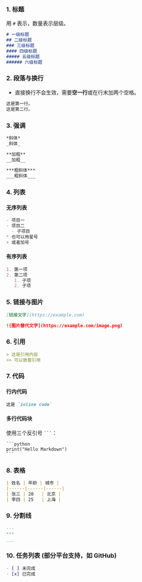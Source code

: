 
### 1. 标题

用 `#` 表示，数量表示层级。

```markdown
# 一级标题
## 二级标题
### 三级标题
#### 四级标题
##### 五级标题
###### 六级标题
```


### 2. 段落与换行

* 直接换行不会生效，需要**空一行**或在行末加两个空格。

```markdown
这是第一行。  
这是第二行。
```


### 3. 强调

```markdown
*斜体*
_斜体_

**加粗**
__加粗__

***粗斜体***
___粗斜体___
```



### 4. 列表

#### 无序列表

```markdown
- 项目一
- 项目二
  - 子项目
* 也可以用星号
+ 或者加号
```

#### 有序列表

```markdown
1. 第一项
2. 第二项
   1. 子项
   2. 子项
```



### 5. 链接与图片

```markdown
[链接文字](https://example.com)

![图片替代文字](https://example.com/image.png)
```



### 6. 引用

```markdown
> 这是引用内容
>> 可以嵌套引用
```



### 7. 代码

#### 行内代码

```markdown
这是 `inline code`
```

#### 多行代码块

使用三个反引号 ` ``` `：

````
```python
print("Hello Markdown")
```
````



### 8. 表格

```markdown
| 姓名 | 年龄 | 城市 |
|------|------|------|
| 张三 | 20   | 北京 |
| 李四 | 25   | 上海 |
```



### 9. 分割线

```markdown
---
***
___
```



### 10. 任务列表 (部分平台支持，如 GitHub)

```markdown
- [ ] 未完成
- [x] 已完成
```
